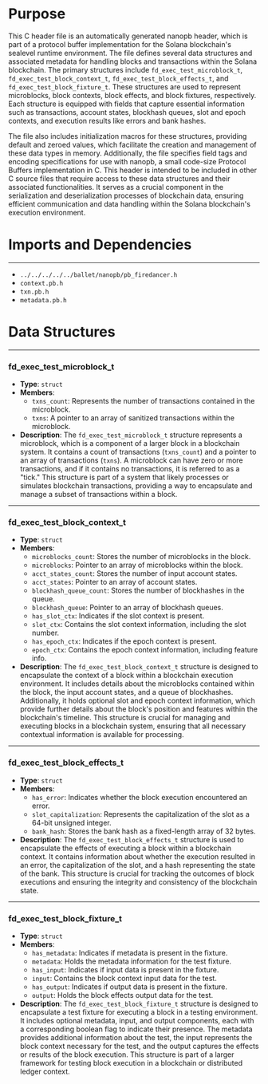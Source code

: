 # Purpose
This C header file is an automatically generated nanopb header, which is part of a protocol buffer implementation for the Solana blockchain's sealevel runtime environment. The file defines several data structures and associated metadata for handling blocks and transactions within the Solana blockchain. The primary structures include `fd_exec_test_microblock_t`, `fd_exec_test_block_context_t`, `fd_exec_test_block_effects_t`, and `fd_exec_test_block_fixture_t`. These structures are used to represent microblocks, block contexts, block effects, and block fixtures, respectively. Each structure is equipped with fields that capture essential information such as transactions, account states, blockhash queues, slot and epoch contexts, and execution results like errors and bank hashes.

The file also includes initialization macros for these structures, providing default and zeroed values, which facilitate the creation and management of these data types in memory. Additionally, the file specifies field tags and encoding specifications for use with nanopb, a small code-size Protocol Buffers implementation in C. This header is intended to be included in other C source files that require access to these data structures and their associated functionalities. It serves as a crucial component in the serialization and deserialization processes of blockchain data, ensuring efficient communication and data handling within the Solana blockchain's execution environment.
# Imports and Dependencies

---
- `../../../../../ballet/nanopb/pb_firedancer.h`
- `context.pb.h`
- `txn.pb.h`
- `metadata.pb.h`


# Data Structures

---
### fd\_exec\_test\_microblock\_t
- **Type**: `struct`
- **Members**:
    - `txns_count`: Represents the number of transactions contained in the microblock.
    - `txns`: A pointer to an array of sanitized transactions within the microblock.
- **Description**: The `fd_exec_test_microblock_t` structure represents a microblock, which is a component of a larger block in a blockchain system. It contains a count of transactions (`txns_count`) and a pointer to an array of transactions (`txns`). A microblock can have zero or more transactions, and if it contains no transactions, it is referred to as a "tick." This structure is part of a system that likely processes or simulates blockchain transactions, providing a way to encapsulate and manage a subset of transactions within a block.


---
### fd\_exec\_test\_block\_context\_t
- **Type**: `struct`
- **Members**:
    - `microblocks_count`: Stores the number of microblocks in the block.
    - `microblocks`: Pointer to an array of microblocks within the block.
    - `acct_states_count`: Stores the number of input account states.
    - `acct_states`: Pointer to an array of account states.
    - `blockhash_queue_count`: Stores the number of blockhashes in the queue.
    - `blockhash_queue`: Pointer to an array of blockhash queues.
    - `has_slot_ctx`: Indicates if the slot context is present.
    - `slot_ctx`: Contains the slot context information, including the slot number.
    - `has_epoch_ctx`: Indicates if the epoch context is present.
    - `epoch_ctx`: Contains the epoch context information, including feature info.
- **Description**: The `fd_exec_test_block_context_t` structure is designed to encapsulate the context of a block within a blockchain execution environment. It includes details about the microblocks contained within the block, the input account states, and a queue of blockhashes. Additionally, it holds optional slot and epoch context information, which provide further details about the block's position and features within the blockchain's timeline. This structure is crucial for managing and executing blocks in a blockchain system, ensuring that all necessary contextual information is available for processing.


---
### fd\_exec\_test\_block\_effects\_t
- **Type**: `struct`
- **Members**:
    - `has_error`: Indicates whether the block execution encountered an error.
    - `slot_capitalization`: Represents the capitalization of the slot as a 64-bit unsigned integer.
    - `bank_hash`: Stores the bank hash as a fixed-length array of 32 bytes.
- **Description**: The `fd_exec_test_block_effects_t` structure is used to encapsulate the effects of executing a block within a blockchain context. It contains information about whether the execution resulted in an error, the capitalization of the slot, and a hash representing the state of the bank. This structure is crucial for tracking the outcomes of block executions and ensuring the integrity and consistency of the blockchain state.


---
### fd\_exec\_test\_block\_fixture\_t
- **Type**: `struct`
- **Members**:
    - `has_metadata`: Indicates if metadata is present in the fixture.
    - `metadata`: Holds the metadata information for the test fixture.
    - `has_input`: Indicates if input data is present in the fixture.
    - `input`: Contains the block context input data for the test.
    - `has_output`: Indicates if output data is present in the fixture.
    - `output`: Holds the block effects output data for the test.
- **Description**: The `fd_exec_test_block_fixture_t` structure is designed to encapsulate a test fixture for executing a block in a testing environment. It includes optional metadata, input, and output components, each with a corresponding boolean flag to indicate their presence. The metadata provides additional information about the test, the input represents the block context necessary for the test, and the output captures the effects or results of the block execution. This structure is part of a larger framework for testing block execution in a blockchain or distributed ledger context.


